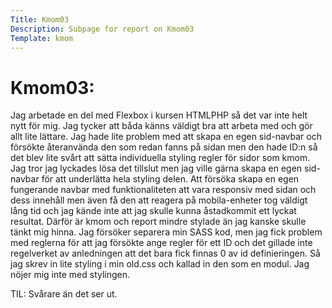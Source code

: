 ```yaml
---
Title: Kmom03
Description: Subpage for report on Kmom03
Template: kmom
---
```


Kmom03:
==================

Jag arbetade en del med Flexbox i kursen HTMLPHP så det var inte helt nytt för mig.
Jag tycker att båda känns väldigt bra att arbeta med och gör allt lite lättare.
Jag hade lite problem med att skapa en egen sid-navbar och försökte återanvända den
som redan fanns på sidan men den hade ID:n så det blev lite svårt att sätta individuella
styling regler för sidor som kmom. Jag tror jag lyckades lösa det tillslut men jag ville
gärna skapa en egen sid-navbar för att underlätta hela styling delen.
Att försöka skapa en egen fungerande navbar med funktionaliteten att vara responsiv med sidan
och dess innehåll men även få den att reagera på mobila-enheter tog väldigt lång tid och jag
kände inte att jag skulle kunna åstadkommit ett lyckat resultat. Därför är kmom och report mindre
stylade än jag kanske skulle tänkt mig hinna.
Jag försöker separera min SASS kod, men jag fick problem med reglerna för att jag försökte
ange regler för ett ID och det gillade inte regelverket av anledningen att det bara fick finnas 0
av id definieringen. Så jag skrev in lite styling i min old.css och kallad in den som en modul.
Jag nöjer mig inte med stylingen.

TIL: Svårare än det ser ut.
